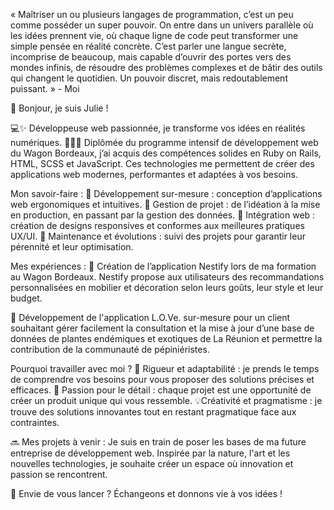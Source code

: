 « Maîtriser un ou plusieurs langages de programmation, c’est un peu comme posséder un super pouvoir. On entre dans un univers parallèle où les idées prennent vie, où chaque ligne de code peut transformer une simple pensée en réalité concrète. C’est parler une langue secrète, incomprise de beaucoup, mais capable d’ouvrir des portes vers des mondes infinis, de résoudre des problèmes complexes et de bâtir des outils qui changent le quotidien. Un pouvoir discret, mais redoutablement puissant. » - Moi 

👋 Bonjour, je suis Julie !

💻✨ Développeuse web passionnée, je transforme vos idées en réalités numériques.
👩🏼‍🎓 Diplômée du programme intensif de développement web du Wagon Bordeaux, j’ai acquis des compétences solides en Ruby on Rails, HTML, SCSS et JavaScript. Ces technologies me permettent de créer des applications web modernes, performantes et adaptées à vos besoins.

Mon savoir-faire :
🎯 Développement sur-mesure : conception d’applications web ergonomiques et intuitives.
📂 Gestion de projet : de l’idéation à la mise en production, en passant par la gestion des données.
🎨 Intégration web : création de designs responsives et conformes aux meilleures pratiques UX/UI.
🔧 Maintenance et évolutions : suivi des projets pour garantir leur pérennité et leur optimisation.

Mes expériences :
🏡 Création de l’application Nestify lors de ma formation au Wagon Bordeaux. Nestify propose aux utilisateurs des recommandations personnalisées en mobilier et décoration selon leurs goûts, leur style et leur budget.

🌿 Développement de l'application L.O.Ve. sur-mesure pour un client souhaitant gérer facilement la consultation et la mise à jour d’une base de données de plantes endémiques et exotiques de La Réunion et permettre la contribution de la communauté de pépiniéristes.

Pourquoi travailler avec moi ?
🔑 Rigueur et adaptabilité : je prends le temps de comprendre vos besoins pour vous proposer des solutions précises et efficaces.
💎 Passion pour le détail : chaque projet est une opportunité de créer un produit unique qui vous ressemble.
💡Créativité et pragmatisme : je trouve des solutions innovantes tout en restant pragmatique face aux contraintes.

🔜 Mes projets à venir :
Je suis en train de poser les bases de ma future entreprise de développement web. Inspirée par la nature, l'art et les nouvelles technologies, je souhaite créer un espace où innovation et passion se rencontrent.

🚀 Envie de vous lancer ? Échangeons et donnons vie à vos idées !

<!---
JuS1302/JuS1302 is a ✨ special ✨ repository because its `README.md` (this file) appears on your GitHub profile.
You can click the Preview link to take a look at your changes.
--->
